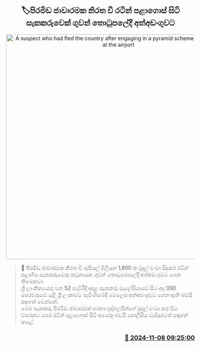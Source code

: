<p align='center'><b><h2 align='center' title='A suspect who had fled the country after engaging in a pyramid scheme was arrested at the airport'>🏷පිරමිඩ ජාවාරමක නිරත වී රටින් පළාගොස් සිටි සැකකරුවෙක් ගුවන් තොටුපලේදී අත්අඩංගුවට</h2></b></p>
<p align='center'><img src='https://helakuru.sgp1.cdn.digitaloceanspaces.com/esana/images/lib/arrested-2[1].jpg' width='600' alt='A suspect who had fled the country after engaging in a pyramid scheme was arrested at the airport'></p>

>📝 පිරමිඩ ජාවාරමක නිරත වී රුපියල් මිලියන 1,800 ක මුදල් වංචා සිදුකර රටින් පළාගිය සැකකරුවෙකු කටුනායක ගුවන් තොටුපොලේදී අත්අඩංගුවට ගෙන තිබෙනවා.<br>ශ්‍රී ලාංකිකයෙකු වන 52 හැවිරිදි අදාළ සැකකරු මැලේසියාවේ සිට අද (08) පෙරවරුවේ යළි ශ්‍රී ලංකාවට පැමිණීමේදී මෙලෙස අත්අඩංගුවට ගෙන ඇති බවයි සඳහන් වෙන්නේ.<br>මෙම සැකකරු පිරමිඩ ජාවාරමක් හරහා පුද්ගලයින්ගේ මුදල් වංචා කර මීට වසරකට පෙර රටින් පළාගොස් සිටි අයෙකු බවයි පොලීසිය වැඩිදුරටත් සඳහන් කළේ. <br>

<h3 align='right'><a href='https://www.helakuru.lk/esana/p/104858/'>📅 2024-11-08 09:25:00</a></h3>
